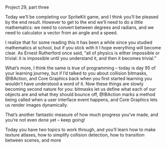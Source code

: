 Project 29, part three

Today we’ll be completing our SpriteKit game, and I think you’ll be pleased by the end result. However to get to the end we’ll need to do a little mathematics: we need to convert between degrees and radians, and we need to calculator a vector from an angle and a speed.

I realize that for some reading this it has been a while since you studied mathematics at school, but if you stick with it I hope everything will become clear. As Ernest Rutherford once said, “all of physics is either impossible or trivial: it is impossible until you understand it, and then it becomes trivial.”

What’s more, I think the same is true of programming – today is day 95 of your learning journey, but if I’d talked to you about collision bitmasks, @IBAction, and Core Graphics back when you first started learning you wouldn’t have understood a word of it. Now these things are slowly becoming second nature for you: bitmasks let us define what each of our objects are and what they should bounce off, @IBAction marks a method being called when a user interface event happens, and Core Graphics lets us render images dynamically.

That’s another fantastic measure of how much progress you’ve made, and you’re not even done yet – keep going!

Today you have two topics to work through, and you’ll learn how to make texture atlases, how to simplify collision detection, how to transition between scenes, and more
